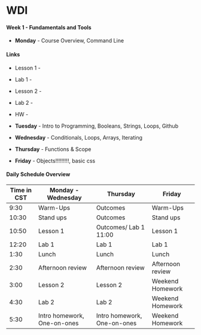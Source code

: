 # WDI 

#### Week 1 - Fundamentals and Tools

* __Monday__ - Course Overview, Command Line

#### Links

* Lesson 1 - 
* Lab 1 -
* Lesson 2 - 
* Lab 2 - 
* HW -

* __Tuesday__ - Intro to Programming, Booleans, Strings, Loops, Github
* __Wednesday__ - Conditionals, Loops, Arrays, Iterating
* __Thursday__ - Functions & Scope
* __Friday__ - Objects!!!!!!!!!, basic css


#### Daily Schedule Overview

Time in CST | Monday - Wednesday | Thursday | Friday |
----- | -------- | ----- | ----- |
9:30  | Warm-Ups | Outcomes | Warm-Ups |
10:30 | Stand ups | Outcomes | Stand ups |
10:50 | Lesson 1  | Outcomes/ Lab 1 11:00 | Lesson 1  |
12:20 | Lab 1     | Lab 1 | Lab 1 |
1:30 | Lunch | Lunch | Lunch |
2:30 | Afternoon review | Afternoon review | Afternoon review |
3:00 | Lesson 2 | Lesson 2 | Weekend Homework |
4:30 | Lab 2 | Lab 2 | Weekend Homework |
5:30 | Intro homework, One-on-ones | Intro homework, One-on-ones | Weekend Homework |  
